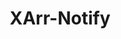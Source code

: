 ---
layout: home

title: XArr-Notify
titleTemplate: XArr-Notify 是一个专注于家庭通知消息的工具。

hero:
  name: XArr-Notify
  text: XArr-Notify 是一个专注于家庭通知消息的工具。
  tagline: 专门处理Sonarr+Radarr等家庭影院相关软件软件的通知服务
  actions:
    - theme: brand
      text: 开始了解
      link: ./README
    - theme: alt
      text: 查看官网
      link: https://xarr.52nyg.com

features:
  - title: 下载通知
    details: 可以将Sonarr/Radarr软件下载影片过程和下载完成进行通知到设定的服务项中
  - title: 播放通知
    details: 当Emby进行播放时,可同步播放状态到指定通知服务中
  - title: 通知服务
    details: 支持企业微信/Email等通知服务
  - title: 支持微信搜索
    details: coding...
---